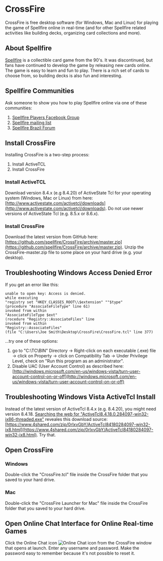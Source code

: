 ﻿# CrossFire
CrossFire is free desktop software (for Windows, Mac and Linux) for playing the game of Spellfire online in real-time (and for other Spellfire related activities like building decks, organizing card collections and more).

## About Spellfire
[Spellfire](http://en.wikipedia.org/wiki/Spellfire) is a collectible card game from the 90's. It was discontinued, but fans have continued to develop the game by releasing new cards online. The game is easy to learn and fun to play. There is a rich set of cards to choose from, so building decks is also fun and interesting.

## Spellfire Communities
Ask someone to show you how to play Spellfire online via one of these communities:

1. [Spellfire Players Facebook Group](https://www.facebook.com/groups/2375681829/)
2. [Spellfire mailing list](http://spellfire.net/mlist.shtml)
3. [Spellfire Brazil Forum](http://forum.spellfire.org/)

## Install CrossFire
Installing CrossFire is a two-step process:

1. Install ActiveTCL
2. Install CrossFire

### Install ActiveTCL
Download version 8.4.x (e.g 8.4.20) of ActiveState Tcl for your operating system (Windows, Mac or Linux) from here: [http://www.activestate.com/activetcl/downloads](http://www.activestate.com/activetcl/downloads). Do not use newer versions of ActiveState Tcl (e.g. 8.5.x or 8.6.x).

### Install CrossFire
Download the latest version from GitHub here: [https://github.com/spellfire/CrossFire/archive/master.zip](https://github.com/spellfire/CrossFire/archive/master.zip). Unzip the CrossFire-master.zip file to some place on your hard drive (e.g. your desktop).

## Troubleshooting Windows Access Denied Error
If you get an error like this:

    unable to open key: Access is denied.
    while executing
    "registry set "HKEY_CLASSES_ROOT\\$extension" ""$type"
    (procedure "AssociateFileType" line 61)
    invoked from within
    "AssociateFileType $ext"
    (rocedure "Registry::AssociateFiles" line 
    invoked from within
    "Registry::AssociateFiles"
    (file "C:\Users\Joe Smith\Desktop\CrossFire\CrossFire.tcl" line 377)

...try one of these options:

1. go to "C:\TC\BIN" Directory -> Right-click on each executable (.exe) file -> click on Property -> click on Compatibility Tab -> Under Privilege Level, check on "Run this program as an administrator".
2. Disable UAC (User Account Control) as described here: [http://windows.microsoft.com/en-us/windows-vista/turn-user-account-control-on-or-off](http://windows.microsoft.com/en-us/windows-vista/turn-user-account-control-on-or-off)

## Troubleshooting Windows Vista ActiveTcl Install
Instead of the latest version of ActiveTcl 8.4.x (e.g. 8.4.20), you might need version 8.4.18. [Searching the web for "ActiveTcl8.4.18.0.284097-win32-ix86-threaded.exe"](https://duckduckgo.com/?q=%22ActiveTcl8.4.18.0.284097-win32-ix86-threaded.exe%22) reveales this download source: [https://www.4shared.com/zip/0rlxvGbY/ActiveTcl84180284097-win32-ix8.html](https://www.4shared.com/zip/0rlxvGbY/ActiveTcl84180284097-win32-ix8.html). Try that.

## Open CrossFire

### Windows
Double-click the "CrossFire.tcl" file inside the CrossFire folder that you saved to your hard drive.

### Mac
Double-click the "CrossFire Launcher for Mac" file inside the CrossFire folder that you saved to your hard drive.

## Open Online Chat Interface for Online Real-time Games

Click the Online Chat icon ![Online Chat icon](https://raw.github.com/spellfire/CrossFire/master/Graphics/XFire/chatRoom.gif) from the CrossFire window that opens at launch. Enter any username and password. Make the password easy to remember because it's not possible to reset it.